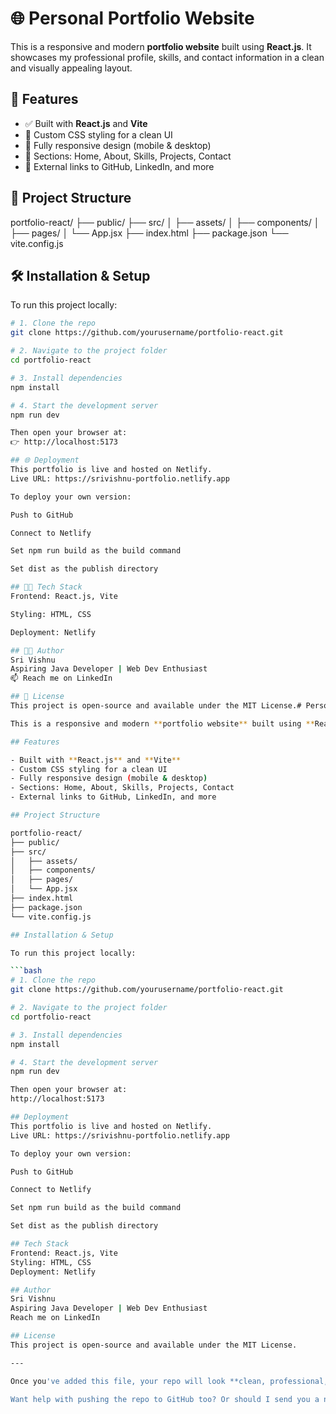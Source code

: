 # 🌐 Personal Portfolio Website

This is a responsive and modern **portfolio website** built using **React.js**. It showcases my professional profile, skills, and contact information in a clean and visually appealing layout.

## 🚀 Features

- ✅ Built with **React.js** and **Vite**
- 🎨 Custom CSS styling for a clean UI
- 📱 Fully responsive design (mobile & desktop)
- 🧠 Sections: Home, About, Skills, Projects, Contact
- 🔗 External links to GitHub, LinkedIn, and more

## 📁 Project Structure

portfolio-react/
├── public/
├── src/
│ ├── assets/
│ ├── components/
│ ├── pages/
│ └── App.jsx
├── index.html
├── package.json
└── vite.config.js


## 🛠️ Installation & Setup

To run this project locally:

```bash
# 1. Clone the repo
git clone https://github.com/yourusername/portfolio-react.git

# 2. Navigate to the project folder
cd portfolio-react

# 3. Install dependencies
npm install

# 4. Start the development server
npm run dev

Then open your browser at:
👉 http://localhost:5173

## 🌐 Deployment
This portfolio is live and hosted on Netlify.
Live URL: https://srivishnu-portfolio.netlify.app

To deploy your own version:

Push to GitHub

Connect to Netlify

Set npm run build as the build command

Set dist as the publish directory

## 👨‍💻 Tech Stack
Frontend: React.js, Vite

Styling: HTML, CSS

Deployment: Netlify

## 🧑‍🎓 Author
Sri Vishnu
Aspiring Java Developer | Web Dev Enthusiast
📫 Reach me on LinkedIn

## 📄 License
This project is open-source and available under the MIT License.# Personal Portfolio Website

This is a responsive and modern **portfolio website** built using **React.js**. It showcases my professional profile, skills, and contact information in a clean and visually appealing layout.

## Features

- Built with **React.js** and **Vite**
- Custom CSS styling for a clean UI
- Fully responsive design (mobile & desktop)
- Sections: Home, About, Skills, Projects, Contact
- External links to GitHub, LinkedIn, and more

## Project Structure

portfolio-react/
├── public/
├── src/
│   ├── assets/
│   ├── components/
│   ├── pages/
│   └── App.jsx
├── index.html
├── package.json
└── vite.config.js

## Installation & Setup

To run this project locally:

```bash
# 1. Clone the repo
git clone https://github.com/yourusername/portfolio-react.git

# 2. Navigate to the project folder
cd portfolio-react

# 3. Install dependencies
npm install

# 4. Start the development server
npm run dev

Then open your browser at:
http://localhost:5173

## Deployment
This portfolio is live and hosted on Netlify.
Live URL: https://srivishnu-portfolio.netlify.app

To deploy your own version:

Push to GitHub

Connect to Netlify

Set npm run build as the build command

Set dist as the publish directory

## Tech Stack
Frontend: React.js, Vite
Styling: HTML, CSS
Deployment: Netlify

## Author
Sri Vishnu
Aspiring Java Developer | Web Dev Enthusiast
Reach me on LinkedIn

## License
This project is open-source and available under the MIT License.

---

Once you've added this file, your repo will look **clean, professional, and intentional** — and that’s 🔑 in the dev world.

Want help with pushing the repo to GitHub too? Or should I send you a new ZIP with this `README.md` added in?

